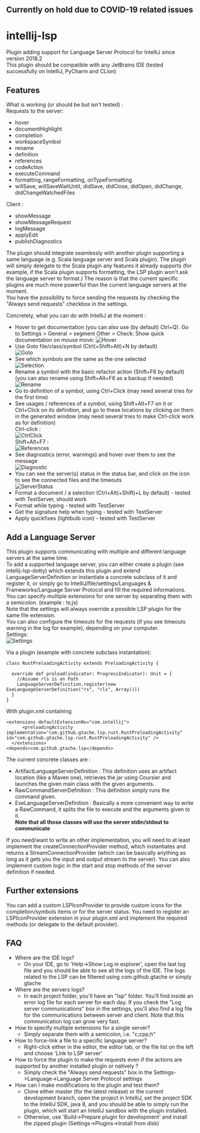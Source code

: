 ## Currently on hold due to COVID-19 related issues
# intellij-lsp
Plugin adding support for Language Server Protocol for IntelliJ since version 2018.2     
This plugin should be compatible with any JetBrains IDE (tested successfully on IntelliJ, PyCharm and CLion)    

## Features
What is working (or should be but isn't tested) :      
Requests to the server:     
- hover     
- documentHighlight     
- completion     
- workspaceSymbol     
- rename     
- definition     
- references     
- codeAction     
- executeCommand    
- formatting, rangeFormatting, onTypeFormatting    
- willSave, willSaveWaitUntil, didSave, didClose, didOpen, didChange, didChangeWatchedFiles   

Client :      
- showMessage     
- showMessageRequest    
- logMessage    
- applyEdit    
- publishDiagnostics

The plugin should integrate seamlessly with another plugin supporting a same language (e.g. Scala language server and Scala plugin). The plugin will simply delegate to the Scala plugin any features it already supports (for example, if the Scala plugin supports formatting, the LSP plugin won't ask the language server to format.) The reason is that the current specific plugins are much more powerful than the current language servers at the moment.    
You have the possibility to force sending the requests by checking the "Always send requests" checkbox in the settings.

Concretely, what you can do with IntelliJ at the moment :
- Hover to get documentation (you can also use (by default) Ctrl+Q). Go to Settings > General > segment Other > Check: Show quick documentation on mouse move:
![Hover](https://github.com/gtache/intellij-lsp/blob/master/doc/images/hover.gif "HoverGif")
- Use Goto file/class/symbol (Ctrl(+Shift+Alt)+N by default)    
![Goto](https://github.com/gtache/intellij-lsp/blob/master/doc/images/goto.gif "GotoGif")
- See which symbols are the same as the one selected   
![Selection](https://github.com/gtache/intellij-lsp/blob/master/doc/images/selection.gif "SelectionGif")
- Rename a symbol with the basic refactor action (Shift+F6 by default) (you can also rename using Shift+Alt+F6 as a backup if needed)         
![Rename](https://github.com/gtache/intellij-lsp/blob/master/doc/images/rename.gif "RenameGif")
- Go to definition of a symbol, using Ctrl+Click (may need several tries for the first time)    
- See usages / references of a symbol, using Shift+Alt+F7 on it or Ctrl+Click on its definition, and go to these locations by clicking on them in the generated window (may need several tries to make Ctrl-click work as for definition)    
Ctrl-click :     
![CtrlClick](https://github.com/gtache/intellij-lsp/blob/master/doc/images/ctrlClick.gif "CtrlClickGif")    
Shift+Alt+F7 :     
![References](https://github.com/gtache/intellij-lsp/blob/master/doc/images/references.gif "ReferencesGif")     
- See diagnostics (error, warnings) and hover over them to see the message    
![Diagnostic](https://github.com/gtache/intellij-lsp/blob/master/doc/images/diagnostic.gif "DiagnosticGif")    
- You can see the server(s) status in the status bar, and click on the icon to see the connected files and the timeouts    
![ServerStatus](https://github.com/gtache/intellij-lsp/blob/master/doc/images/server_status.gif "StatusGif")    
- Format a document / a selection (Ctrl+Alt(+Shift)+L by default) - tested with TestServer, should work     
- Format while typing - tested with TestServer    
- Get the signature help when typing - tested with TestServer     
- Apply quickfixes (lightbulb icon) - tested with TestServer     

## Add a Language Server
This plugin supports communicating with multiple and different language servers at the same time.    
To add a supported language server, you can either create a plugin (see intellij-lsp-dotty) which extends this plugin and extend LanguageServerDefinition or instantiate a concrete subclass of it and register it, or simply go to IntelliJ/file/settings/Languages & Frameworks/Language Server Protocol and fill the required informations. You can specify multiple extensions for one server by separating them with a semicolon. (example : ts;js)        
Note that the settings will always override a possible LSP plugin for the same file extension.    
You can also configure the timeouts for the requests (if you see timeouts warning in the log for example), depending on your computer.    
Settings:    
![Settings](https://github.com/gtache/intellij-lsp/blob/master/doc/images/settings.gif "SettingsGif")

Via a plugin (example with concrete subclass instantation):
```
class RustPreloadingActivity extends PreloadingActivity {

  override def preload(indicator: ProgressIndicator): Unit = {
    //Assume rls is on Path
    LanguageServerDefinition.register(new ExeLanguageServerDefinition("rs", "rls", Array()))
  }
}
```    

With plugin.xml containing
```
<extensions defaultExtensionNs="com.intellij">
      <preloadingActivity implementation="com.github.gtache.lsp.rust.RustPreloadingActivity" id="com.github.gtache.lsp.rust.RustPreloadingActivity" />
  </extensions>
<depends>com.github.gtache.lsp</depends>
```

The current concrete classes are :      
- ArtifactLanguageServerDefinition : This definition uses an artifact location (like a Maven one), retrieves the jar using Coursier and launches the given main class with the given arguments.
- RawCommandServerDefinition : This definition simply runs the command given.
- ExeLanguageServerDefinition : Basically a more convenient way to write a RawCommand, it splits the file to execute and the arguments given to it.    
**Note that all those classes will use the server stdin/stdout to communicate**

If you need/want to write an other implementation, you will need to at least implement the createConnectionProvider method, which instantiates and returns a StreamConnectionProvider (which can be basically anything as long as it gets you the input and output stream to the server). You can also implement custom logic in the start and stop methods of the server definition if needed.

## Further extensions
You can add a custom LSPIconProvider to provide custom icons for the completion/symbols items or for the server status. You need to register an LSPIconProvider extension in your plugin.xml and implement the required methods (or delegate to the default provider).

## FAQ
- Where are the IDE logs?
  - On your IDE, go to 'Help->Show Log in explorer', open the last log file and you should be able to see all the logs of the IDE. The logs related to the LSP can be filtered using com.github.gtache or simply gtache
- Where are the servers logs?
  - In each project folder, you'll have an "lsp" folder. You'll find inside an error log file for each server for each day. If you check the "Log server communications" box in the settings, you'll also find a log file for the communications between server and client. Note that this communication log can grow very fast.
- How to specify multiple extensions for a single server?
  - Simply separate them with a semicolon, i.e. "c;cpp;h"
- How to force-link a file to a specific language server?
  - Right-click either in the editor, the editor tab, or the file list on the left and choose 'Link to LSP server'
- How to force the plugin to make the requests even if the actions are supported by another installed plugin or natively ?
  - Simply check the "Always send requests" box in the Settings->Language->Language Server Protocol settings
- How can I make modifications to the plugin and test them?
  - Clone either master (for the latest release) or the current development branch, open the project in IntelliJ, set the project SDK to the IntelliJ SDK, java 8, and you should be able to simply run the plugin, which will start an IntelliJ sandbox with the plugin installed.
  - Otherwise, use 'Build->Prepare plugin for development' and install the zipped plugin (Settings->Plugins->Install from disk)
